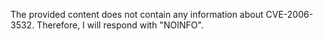 The provided content does not contain any information about CVE-2006-3532. Therefore, I will respond with "NOINFO".